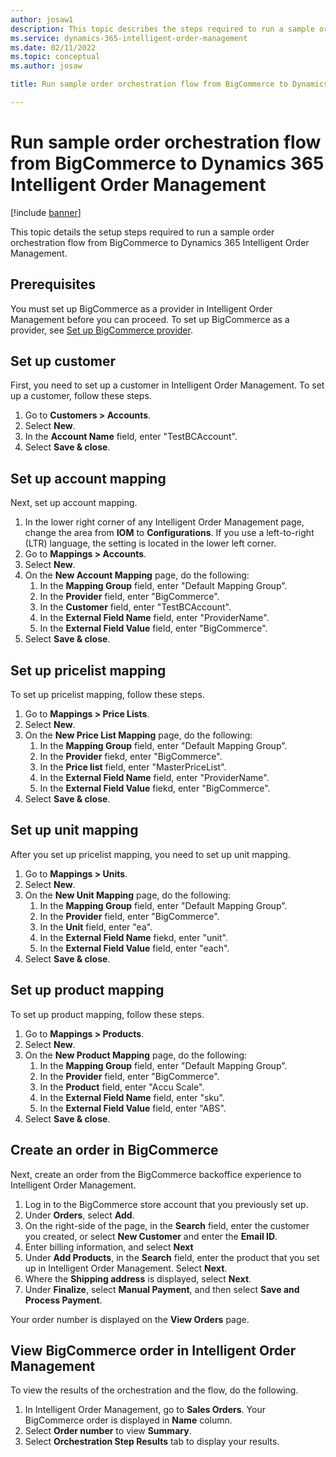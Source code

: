 ```yaml
---
author: josaw1
description: This topic describes the steps required to run a sample order orchestration flow from BigCommerce to Microsoft Dynamics 365 Intelligent Order Management.
ms.service: dynamics-365-intelligent-order-management
ms.date: 02/11/2022
ms.topic: conceptual
ms.author: josaw

title: Run sample order orchestration flow from BigCommerce to Dynamics 365 Intelligent Order Management

---
```


# Run sample order orchestration flow from BigCommerce to Dynamics 365 Intelligent Order Management

[!include [banner](includes/banner.md)]

This topic details the setup steps required to run a sample order orchestration flow from BigCommerce to Dynamics 365 Intelligent Order Management. 

## Prerequisites

You must set up BigCommerce as a provider in Intelligent Order Management before you can proceed. To set up BigCommerce as a provider, see [Set up BigCommerce provider](set-up-bigcommerce-provider.md).

## Set up customer

First, you need to set up a customer in Intelligent Order Management. To set up a customer, follow these steps.

1. Go to **Customers \> Accounts**.
1. Select **New**.
1. In the **Account Name** field, enter "TestBCAccount".
1. Select **Save & close**.

## Set up account mapping 

Next, set up account mapping.

1. In the lower right corner of any Intelligent Order Management page, change the area from **IOM** to **Configurations**. If you use a left-to-right (LTR) language, the setting is located in the lower left corner. 
1. Go to **Mappings \> Accounts**.
1. Select **New**.
1. On the **New Account Mapping** page, do the following: 
    1. In the **Mapping Group** field, enter "Default Mapping Group".
    1. In the **Provider** field, enter "BigCommerce".
    1. In the **Customer** field, enter "TestBCAccount".
    1. In the **External Field Name** field, enter "ProviderName".
    1. In the **External Field Value** field, enter "BigCommerce".
1. Select **Save & close**.

## Set up pricelist mapping

To set up pricelist mapping, follow these steps.

1. Go to **Mappings \> Price Lists**.
1. Select **New**.
1. On the **New Price List Mapping** page, do the following:
    1. In the **Mapping Group** field, enter "Default Mapping Group".
    1. In the **Provider** fiekd, enter "BigCommerce".
    1. In the **Price list** field, enter "MasterPriceList".
    1. In the **External Field Name** field, enter "ProviderName".
    1. In the **External Field Value** fiekd, enter "BigCommerce".
1. Select **Save & close**.

## Set up unit mapping

After you set up pricelist mapping, you need to set up unit mapping.

1. Go to **Mappings \> Units**.
1. Select **New**.
1. On the **New Unit Mapping** page, do the following:
    1. In the **Mapping Group** field, enter "Default Mapping Group".
    1. In the **Provider** field, enter "BigCommerce".
    1. In the **Unit** field, enter "ea".
    1. In the **External Field Name** fiekd, enter "unit".
    1. In the **External Field Value** field, enter "each".
1. Select **Save & close**.

## Set up product mapping

To set up product mapping, follow these steps.

1. Go to **Mappings \> Products**.
1. Select **New**.
1. On the **New Product Mapping** page, do the following:
    1. In the **Mapping Group** field, enter "Default Mapping Group".
    1. In the **Provider** field, enter "BigCommerce".
    1. In the **Product** field, enter "Accu Scale".
    1. In the **External Field Name** field, enter "sku".
    1. In the **External Field Value** field, enter "ABS".
1. Select **Save & close**.

## Create an order in BigCommerce

Next, create an order from the BigCommerce backoffice experience to Intelligent Order Management.

1. Log in to the BigCommerce store account that you previously set up.
1. Under **Orders**, select **Add**.
1. On the right-side of the page, in the **Search** field, enter the customer you created, or select **New Customer** and enter the **Email ID**.
1. Enter billing information, and select **Next**
1. Under **Add Products**, in the **Search** field, enter the product that you set up in Intelligent Order Management. Select **Next**.
1. Where the **Shipping address** is displayed, select **Next**.
1. Under **Finalize**, select **Manual Payment**, and then select **Save and Process Payment**.
   
Your order number is displayed on the **View Orders** page.

## View BigCommerce order in Intelligent Order Management

To view the results of the orchestration and the flow, do the following.

1.	In Intelligent Order Management, go to **Sales Orders**. Your BigCommerce order is displayed in **Name** column.
3.	Select **Order number** to view **Summary**.
4.	Select **Orchestration Step Results** tab to display your results.
